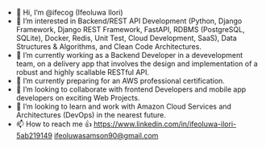 - 👋 Hi, I’m @ifecog (Ifeoluwa Ilori)
- 👀 I’m interested in Backend/REST API Development (Python, Django Framework, Django REST Framework, FastAPI, RDBMS (PostgreSQL, SQLite), Docker, Redis, Unit Test, Cloud Development, SaaS), Data Structures & Algorithms, and Clean Code Architectures.
- 🌱 I’m currently working as a Backend Developer in a devevelopment team, on a delivery app that involves the design and implementation of a robust and highly scallable RESTful API.
- 🌱 I’m currently preparing for an AWS professional certification.
- 💞️ I’m looking to collaborate with frontend Developers and mobile app developers on exciting Web Projects.
- 💞️ I’m looking to learn and work with Amazon Cloud Services and Architectures (DevOps) in the nearest future.
- 📫 How to reach me 👍
 https://www.linkedin.com/in/ifeoluwa-ilori-5ab219149
 ifeoluwasamson90@gmail.com

<!---
ifecog/ifecog is a ✨ special ✨ repository because its `README.md` (this file) appears on your GitHub profile.
You can click the Preview link to take a look at your changes.
--->
